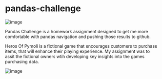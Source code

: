 #                                             pandas-challenge

![image](https://user-images.githubusercontent.com/79013025/113492507-092e4f80-9495-11eb-9918-8cabe386b10c.png)

Pandas Challenge is a homework assignment designed to get me more comfortable with pandas navigation and pushing those results to github.

Heros Of Pymoli is a fictional game that encourages customers to purchase items, that will enhance their playing experience.  My assignment was to assit the fictional owners wtih developing key insights into the games purchasing data.

![image](https://user-images.githubusercontent.com/79013025/113492675-5fe85900-9496-11eb-8956-d14945064efb.png)

